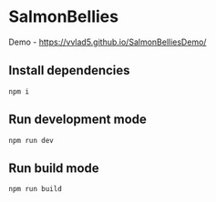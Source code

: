 # SalmonBellies
Demo - https://vvlad5.github.io/SalmonBelliesDemo/

## Install dependencies
``` 
npm i
```

## Run development mode
```
npm run dev
```

## Run build mode
```
npm run build
```
